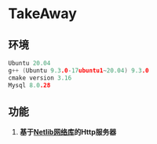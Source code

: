 # TakeAway

## 环境
```C++
Ubuntu 20.04
g++ (Ubuntu 9.3.0-17ubuntu1~20.04) 9.3.0
cmake version 3.16
Mysql 8.0.28
```
## 功能
1. <b>基于[Netlib网络库](https://github.com/WDXC/Netlib)的Http服务器
